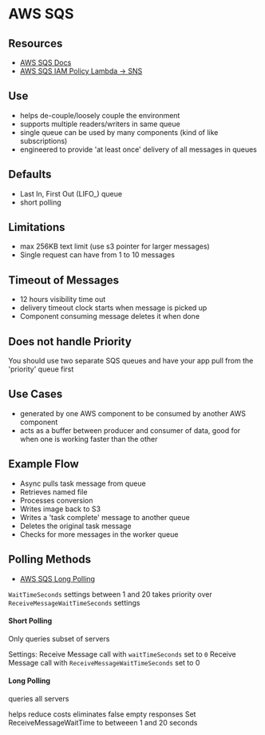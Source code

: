 # AWS SQS

## Resources

- [AWS SQS Docs](https://docs.aws.amazon.com/AWSSimpleQueueService/latest/SQSDeveloperGuide/welcome.html)
- [AWS SQS IAM Policy Lambda -> SNS](https://stackoverflow.com/questions/32211246/aws-sqs-permissions-for-aws-lambda)

## Use

- helps de-couple/loosely couple the environment
- supports multiple readers/writers in same queue
- single queue can be used by many components (kind of like subscriptions)
- engineered to provide 'at least once' delivery of all messages in queues

## Defaults

- Last In, First Out (LIFO\_) queue
- short polling

## Limitations

- max 256KB text limit (use s3 pointer for larger messages)
- Single request can have from 1 to 10 messages

## Timeout of Messages

- 12 hours visibility time out
- delivery timeout clock starts when message is picked up
- Component consuming message deletes it when done

## Does not handle Priority

You should use two separate SQS queues and have your app pull from the
'priority' queue first

## Use Cases

- generated by one AWS component to be consumed by another AWS component
- acts as a buffer between producer and consumer of data, good for when one is
  working faster than the other

## Example Flow

- Async pulls task message from queue
- Retrieves named file
- Processes conversion
- Writes image back to S3
- Writes a 'task complete' message to another queue
- Deletes the original task message
- Checks for more messages in the worker queue

## Polling Methods

- [AWS SQS Long Polling](https://docs.aws.amazon.com/AWSSimpleQueueService/latest/SQSDeveloperGuide/sqs-long-polling.html)

`WaitTimeSeconds` settings between 1 and 20 takes priority over
`ReceiveMessageWaitTimeSeconds` settings

#### Short Polling

Only queries subset of servers

Settings:
Receive Message call with `waitTimeSeconds` set to `0`
Receive Message call with `ReceiveMessageWaitTimeSeconds` set to 0

#### Long Polling

queries all servers

helps reduce costs
eliminates false empty responses
Set ReceiveMessageWaitTime to betweeen 1 and 20 seconds
